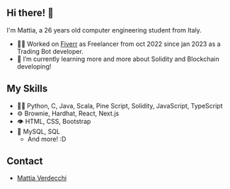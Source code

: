 
## Hi there! 👋
I'm Mattia, a 26 years old computer engineering student from Italy.

- 👨‍💻 Worked on [Fiverr](https://it.fiverr.com/algorithm_matt) as Freelancer from oct 2022 since jan 2023 as a Trading Bot developer.
- 🌱 I’m currently learning more and more about Solidity and Blockchain developing!

## My Skills
- 👨‍💻 Python, C, Java, Scala, Pine Script, Solidity, JavaScript, TypeScript
- ⚙️ Brownie, Hardhat, React, Next.js
- 👁️ HTML, CSS, Bootstrap
- 💽 MySQL, SQL
  + And more! :D

## Contact
- [Mattia Verdecchi](https://www.linkedin.com/in/mattia-verdecchi-75b785204/)
